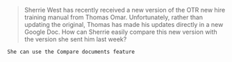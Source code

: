 >Sherrie West has recently received a new version of the OTR new hire training manual from Thomas Omar. Unfortunately, rather than updating the original, Thomas has made his updates directly in a new Google Doc. How can Sherrie easily compare this new version with the version she sent him last week?
```
She can use the Compare documents feature
```